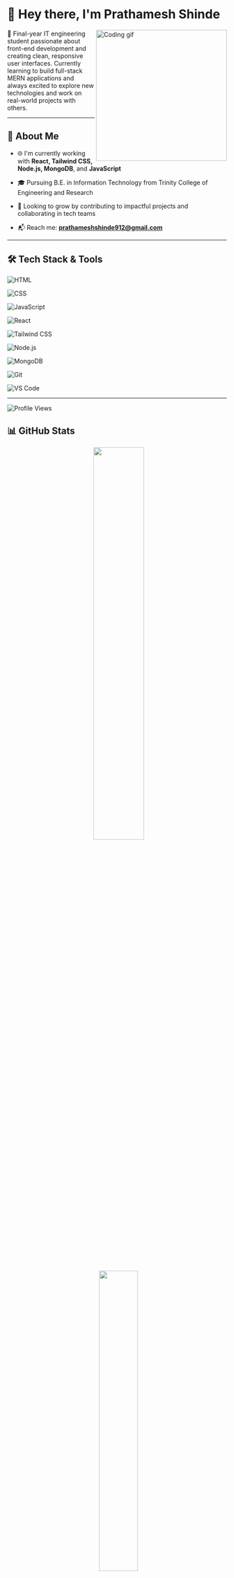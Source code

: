 # 👋 Hey there, I'm Prathamesh Shinde

<img align="right" src="https://media.giphy.com/media/qgQUggAC3Pfv687qPC/giphy.gif" width="300" alt="Coding gif" />



🚀 Final-year IT engineering student passionate about front-end development and creating clean, responsive user interfaces. Currently learning to build full-stack MERN applications and always excited to explore new technologies and work on real-world projects with others.



---



## 🧠 About Me

- 🌐 I'm currently working with **React, Tailwind CSS, Node.js, MongoDB**, and **JavaScript**

- 🎓 Pursuing B.E. in Information Technology from Trinity College of Engineering and Research

- 💼 Looking to grow by contributing to impactful projects and collaborating in tech teams

- 📬 Reach me: **prathameshshinde912@gmail.com**



---



## 🛠️ Tech Stack & Tools



![HTML](https://img.shields.io/badge/HTML5-E34F26?style=flat-square&logo=html5&logoColor=white)

![CSS](https://img.shields.io/badge/CSS3-1572B6?style=flat-square&logo=css3&logoColor=white)

![JavaScript](https://img.shields.io/badge/JavaScript-F7DF1E?style=flat-square&logo=javascript&logoColor=black)

![React](https://img.shields.io/badge/React-61DAFB?style=flat-square&logo=react&logoColor=black)

![Tailwind CSS](https://img.shields.io/badge/Tailwind_CSS-0F172A?style=flat-square&logo=tailwind-css&logoColor=38BDF8)

![Node.js](https://img.shields.io/badge/Node.js-339933?style=flat-square&logo=node.js&logoColor=white)

![MongoDB](https://img.shields.io/badge/MongoDB-4EA94B?style=flat-square&logo=mongodb&logoColor=white)

![Git](https://img.shields.io/badge/Git-F05032?style=flat-square&logo=git&logoColor=white)

![VS Code](https://img.shields.io/badge/VS%20Code-007ACC?style=flat-square&logo=visual-studio-code&logoColor=white)



---

![Profile Views](https://komarev.com/ghpvc/?username=PrathameshRSH26&label=Profile%20views&color=0e75b6&style=flat-square)





## 📊 GitHub Stats



<div align="center">

  <img src="https://github-readme-stats.vercel.app/api?username=PrathameshRSH26&show_icons=true&theme=github_dark&count_private=true&hide_border=true" width="48%"/>

  <img src="https://github-readme-stats.vercel.app/api/top-langs/?username=PrathameshRSH26&layout=compact&theme=github_dark&hide_border=true" width="42%"/>

</div>



---



## 🔗 Let's Connect



<p align="left">

  <a href="https://linkedin.com/in/prathameshshinde2604" target="_blank">

    <img src="https://img.shields.io/badge/LinkedIn-Connect-blue?style=for-the-badge&logo=linkedin&logoColor=white" />

  </a>

  <a href="mailto:prathameshshinde912@gmail.com">

    <img src="https://img.shields.io/badge/Gmail-Email-red?style=for-the-badge&logo=gmail&logoColor=white" />

  </a>

</p>
